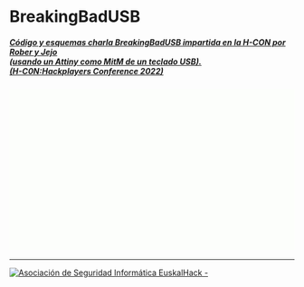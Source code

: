 # BreakingBadUSB
##### [Código y esquemas charla BreakingBadUSB impartida en la H-CON por Rober y Jejo <br/> (usando un Attiny como MitM de un teclado USB). <br/> (H-C0N:Hackplayers Conference 2022)](https://www.h-c0n.com/p/ponencias2022.html#Charla_RobertoCasado_SergioBlazquez)


![](./img/Animacion_Bad_USB_5.gif) 

___


<a href="http://euskalhack.org/">
<img src="https://euskalhack.org/images/EuskalHack_Logo.png" alt="Asociación de Seguridad Informática EuskalHack - " />
</a>
